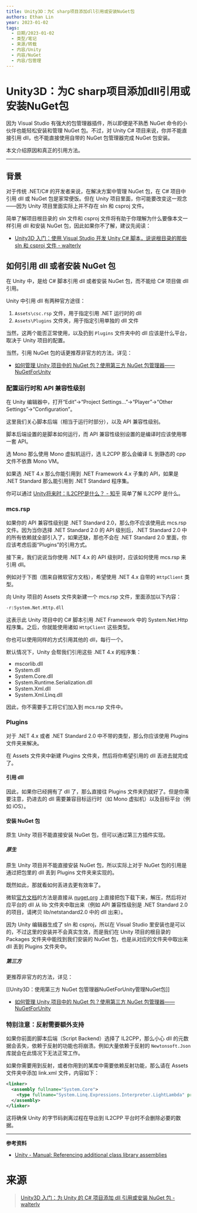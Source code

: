 ```yaml
---
title: Unity3D：为C sharp项目添加dll引用或安装NuGet包
authors: Ethan Lin
year: 2023-01-02 
tags:
  - 日期/2023-01-02 
  - 类型/笔记 
  - 来源/转载  
  - 内容/Unity 
  - 内容/NuGet 
  - 内容/包管理
---
```



# Unity3D：为C sharp项目添加dll引用或安装NuGet包





因为 Visual Studio 有强大的包管理器插件，所以即便是不熟悉 NuGet 命令的小伙伴也能轻松安装和管理 NuGet 包。不过，对 Unity C# 项目来说，你并不能直接引用 dll，也不能直接使用自带的 NuGet 包管理器完成 NuGet 包安装。

本文介绍原因和真正的引用方法。

------

## 背景

对于传统 .NET/C# 的开发者来说，在解决方案中管理 NuGet 包，在 C# 项目中引用 dll 或 NuGet 包是家常便饭。但在 Unity 项目里面，你可能要改变这一观念——因为 Unity 项目里面实际上并不存在 sln 和 csproj 文件。

简单了解项目根目录的 sln 文件和 csproj 文件将有助于你理解为什么要像本文一样引用 dll 和安装 NuGet 包，因此如果你不了解，建议先阅读：

- [Unity3D 入门：使用 Visual Studio 开发 Unity C# 脚本，说说根目录的那些 sln 和 csproj 文件 - walterlv](https://blog.walterlv.com/post/unity-starter-the-sln-and-csproj-files.html)

## 如何引用 dll 或者安装 NuGet 包

在 Unity 中，是给 C# 脚本引用 dll 或者安装 NuGet 包，而不能给 C# 项目做 dll 引用。

Unity 中引用 dll 有两种官方途径：

1. `Assets\csc.rsp` 文件，用于指定引用 .NET 运行时的 dll
2. `Assets\Plugins` 文件夹，用于指定引用单独的 dll 文件

当然，这两个能否正常使用，以及扔到 `Plugins` 文件夹中的 dll 应该是什么平台，取决于 Unity 项目的配置。

当然，引用 NuGet 包的话更推荐非官方的方法，详见：

- [如何管理 Unity 项目中的 NuGet 包？使用第三方 NuGet 包管理器——NuGetForUnity](https://blog.walterlv.com/post/third-party-unity-nuget-management.html)

### 配置运行时和 API 兼容性级别

在 Unity 编辑器中，打开“Edit”->“Project Settings…”->“Player”->“Other Settings”->“Configuration”。



这里我们关心脚本后端（相当于运行时部分），以及 API 兼容性级别。



脚本后端设置的是脚本如何运行，而 API 兼容性级别设置的是编译时应该使用哪一套 API。

选 Mono 那么使用 Mono 虚拟机运行，选 IL2CPP 那么会编译 IL 到静态的 cpp 文件不依靠 Mono VM。

如果选 .NET 4.x 那么你能引用到 .NET Framework 4.x 子集的 API，如果是 .NET Standard 那么能引用到 .NET Standard 程序集。

你可以通过 [Unity将来时：IL2CPP是什么？ - 知乎](https://zhuanlan.zhihu.com/p/19972689) 简单了解 IL2CPP 是什么。

### mcs.rsp

如果你的 API 兼容性级别是 .NET Standard 2.0，那么你不应该使用此 mcs.rsp 文件。因为当你选择 .NET Standard 2.0 的 API 级别后，.NET Standard 2.0 中的所有依赖就全部引入了，如果还缺，那也不会在 .NET Standard 2.0 里面，你应该考虑后面“Plugins”的引用方式。

接下来，我们说说当你使用 .NET 4.x 的 API 级别时，应该如何使用 mcs.rsp 来引用 dll。

例如对于下图（图来自微软官方文档），希望使用 .NET 4.x 自带的 `HttpClient` 类型。



向 Unity 项目的 Assets 文件夹新建一个 mcs.rsp 文件，里面添加以下内容：

```txt
-r:System.Net.Http.dll
```

这表示此 Unity 项目中的 C# 脚本引用 .NET Framework 中的 System.Net.Http 程序集。之后，你就能使用诸如 `HttpClient` 这些类型。

你也可以使用同样的方式引用其他的 dll，每行一个。

默认情况下，Unity 会帮我们引用这些 .NET 4.x 的程序集：

- mscorlib.dll
- System.dll
- System.Core.dll
- System.Runtime.Serialization.dll
- System.Xml.dll
- System.Xml.Linq.dll

因此，你不需要手工将它们加入到 mcs.rsp 文件中。

### Plugins

对于 .NET 4.x 或者 .NET Standard 2.0 中不带的类型，那么你应该使用 Plugins 文件夹来解决。

在 Assets 文件夹中新建 Plugins 文件夹，然后将你希望引用的 dll 丢进去就完成了。

#### 引用 dll

因此，如果你已经拥有了 dll 了，那么直接往 Plugins 文件夹扔就好了。但是你需要注意，扔进去的 dll 需要兼容目标运行时（如 Mono 虚拟机）以及目标平台（例如 iOS）。

#### 安装 NuGet 包

原生 Unity 项目不能直接安装 NuGet 包，但可以通过第三方插件实现。

##### 原生

原生 Unity 项目并不能直接安装 NuGet 包，所以实际上对于 NuGet 包的引用是通过把包里的 dll 丢到 Plugins 文件夹来实现的。

既然如此，那就看如何丢进去更有效率了。

微软[官方文档](https://docs.microsoft.com/en-us/visualstudio/cross-platform/unity-scripting-upgrade)的方法是直接从 [nuget.org](https://nuget.org/) 上直接把包下载下来，解压，然后将对应平台的 dll 从 lib 文件夹中取出来（例如 API 兼容性级别是 .NET Standard 2.0 的项目，请拷贝 lib/netstandard2.0 中的 dll 出来）。

因为 Unity 编辑器生成了 sln 和 csproj，所以在 Visual Studio 里安装也是可以的，不过这里的安装并不会真实生效，而是我们在 Unity 项目的根目录的 Packages 文件夹中能找到我们安装的 NuGet 包，也是从对应的文件夹中取出来 dll 丢到 Plugins 文件夹中。

##### 第三方

更推荐非官方的方法，详见：


[[Unity3D：使用第三方 NuGet 包管理器NuGetForUnity管理NuGet包]]
- [如何管理 Unity 项目中的 NuGet 包？使用第三方 NuGet 包管理器——NuGetForUnity](https://blog.walterlv.com/post/third-party-unity-nuget-management.html)

### 特别注意：反射需要额外支持

如果你前面的脚本后端（Script Backend）选择了 IL2CPP，那么小心 dll 的元数据会丢失，依赖于反射的功能也将崩溃。例如大量依赖于反射的 `Newtonsoft.Json` 库就会在此情况下无法正常工作。

如果你需要用到反射，或者你用到的某库中需要依赖反射功能，那么请在 Assets 文件夹中添加 link.xml 文件，内容如下：

```xml
<linker>
  <assembly fullname="System.Core">
    <type fullname="System.Linq.Expressions.Interpreter.LightLambda" preserve="all" />
  </assembly>
</linker>
```

这将确保 Unity 的字节码剥离过程在导出到 IL2CPP 平台时不会删除必要的数据。

------

**参考资料**

- [Unity - Manual: Referencing additional class library assemblies](https://docs.unity3d.com/cn/current/Manual/dotnetProfileAssemblies.html)

# 来源

> [Unity3D 入门：为 Unity 的 C# 项目添加 dll 引用或安装 NuGet 包 - walterlv](https://blog.walterlv.com/post/unity-starter-reference-dlls-and-add-nuget-package-for-unity-csharp-projects.html)








